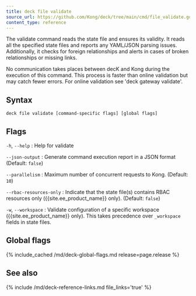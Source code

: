 ```yaml
---
title: deck file validate
source_url: https://github.com/Kong/deck/tree/main/cmd/file_validate.go
content_type: reference
---
```


The validate command reads the state file and ensures its validity.
It reads all the specified state files and reports any YAML/JSON
parsing issues. Additionally, it checks for foreign relationships
and alerts in cases of broken relationships or missing links.

No communication takes places between decK and Kong during the execution of
this command. This process is faster than online validation but may catch fewer errors.
For online validation see 'deck gateway validate'.


## Syntax

```
deck file validate [command-specific flags] [global flags]
```

## Flags

`-h`, `--help`
:  Help for validate

`--json-output`
:  Generate command execution report in a JSON format (Default: `false`)

`--parallelism`
:  Maximum number of concurrent requests to Kong. (Default: `10`)

`--rbac-resources-only`
:  Indicate that the state file(s) contains RBAC resources only ({{site.ee_product_name}} only). (Default: `false`)

`-w`, `--workspace`
:  Validate configuration of a specific workspace ({{site.ee_product_name}} only).
This takes precedence over `_workspace` fields in state files.


## Global flags

{% include_cached /md/deck-global-flags.md release=page.release %}

## See also

{% include /md/deck-reference-links.md file_links='true' %}


